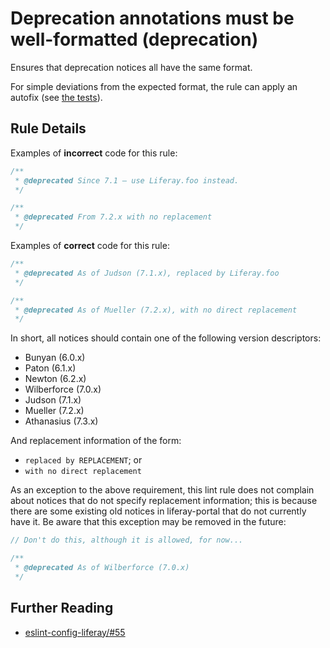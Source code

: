# Deprecation annotations must be well-formatted (deprecation)

Ensures that deprecation notices all have the same format.

For simple deviations from the expected format, the rule can apply an autofix (see [the tests](../../tests/lib/rules/deprecation.js)).

## Rule Details

Examples of **incorrect** code for this rule:

```js
/**
 * @deprecated Since 7.1 — use Liferay.foo instead.
 */

/**
 * @deprecated From 7.2.x with no replacement
 */
```

Examples of **correct** code for this rule:

```js
/**
 * @deprecated As of Judson (7.1.x), replaced by Liferay.foo
 */

/**
 * @deprecated As of Mueller (7.2.x), with no direct replacement
 */
```

In short, all notices should contain one of the following version descriptors:

-   Bunyan (6.0.x)
-   Paton (6.1.x)
-   Newton (6.2.x)
-   Wilberforce (7.0.x)
-   Judson (7.1.x)
-   Mueller (7.2.x)
-   Athanasius (7.3.x)

And replacement information of the form:

-   `replaced by REPLACEMENT`; or
-   `with no direct replacement`

As an exception to the above requirement, this lint rule does not complain about notices that do not specify replacement information; this is because there are some existing old notices in liferay-portal that do not currently have it. Be aware that this exception may be removed in the future:

```js
// Don't do this, although it is allowed, for now...

/**
 * @deprecated As of Wilberforce (7.0.x)
 */
```

## Further Reading

-   [eslint-config-liferay/#55](https://github.com/liferay/eslint-config-liferay/pull/55)
